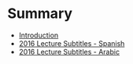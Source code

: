 # Summary

* [Introduction](README.md)
* [2016 Lecture Subtitles - Spanish](spanish/2016-lecture-subtitles-spanish.md)
* [2016 Lecture Subtitles - Arabic](arabic/2016-lecture-subtitles-arabic.md)

